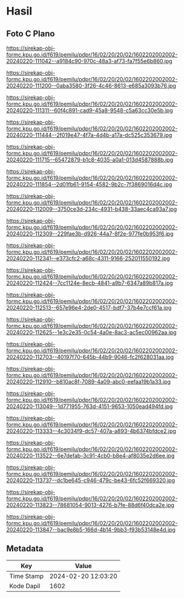 # Hasil

## Foto C Plano

https://sirekap-obj-formc.kpu.go.id/f619/pemilu/pdpr/16/02/20/20/02/1602202002002-20240220-111042--a9184c90-970c-48a3-af73-fa7f55e6b860.jpg

https://sirekap-obj-formc.kpu.go.id/f619/pemilu/pdpr/16/02/20/20/02/1602202002002-20240220-111200--0aba3580-3f26-4c46-8613-e685a3093b76.jpg

https://sirekap-obj-formc.kpu.go.id/f619/pemilu/pdpr/16/02/20/20/02/1602202002002-20240220-111311--60f4c891-cad9-45a8-9548-c5a63cc30e5b.jpg

https://sirekap-obj-formc.kpu.go.id/f619/pemilu/pdpr/16/02/20/20/02/1602202002002-20240220-111444--2f019e47-4f7a-4d4b-a17a-dc525c353679.jpg

https://sirekap-obj-formc.kpu.go.id/f619/pemilu/pdpr/16/02/20/20/02/1602202002002-20240220-111715--65472879-b1c8-4035-a0a1-013d4587888b.jpg

https://sirekap-obj-formc.kpu.go.id/f619/pemilu/pdpr/16/02/20/20/02/1602202002002-20240220-111854--2d01fb61-9154-4582-9b2c-7f3869016d4c.jpg

https://sirekap-obj-formc.kpu.go.id/f619/pemilu/pdpr/16/02/20/20/02/1602202002002-20240220-112009--3750ce3d-234c-4931-b438-33aec4ca93a7.jpg

https://sirekap-obj-formc.kpu.go.id/f619/pemilu/pdpr/16/02/20/20/02/1602202002002-20240220-112309--229fae3b-d926-44a7-8f2e-977fe0b953f6.jpg

https://sirekap-obj-formc.kpu.go.id/f619/pemilu/pdpr/16/02/20/20/02/1602202002002-20240220-112341--e373cfc2-a68c-4311-9166-252011550192.jpg

https://sirekap-obj-formc.kpu.go.id/f619/pemilu/pdpr/16/02/20/20/02/1602202002002-20240220-112424--7cc1124e-8ecb-4841-a9b7-6347a89b817a.jpg

https://sirekap-obj-formc.kpu.go.id/f619/pemilu/pdpr/16/02/20/20/02/1602202002002-20240220-112513--657e96e4-2de0-4517-bdf7-37b4e7ccf61a.jpg

https://sirekap-obj-formc.kpu.go.id/f619/pemilu/pdpr/16/02/20/20/02/1602202002002-20240220-112625--1e3c2e35-0c54-4a0e-8ac3-ac5ec00962aa.jpg

https://sirekap-obj-formc.kpu.go.id/f619/pemilu/pdpr/16/02/20/20/02/1602202002002-20240220-112703--40197f70-645b-44b9-9046-fc2f628031aa.jpg

https://sirekap-obj-formc.kpu.go.id/f619/pemilu/pdpr/16/02/20/20/02/1602202002002-20240220-112910--b810ac8f-7089-4a09-abc0-eefaa19b1a33.jpg

https://sirekap-obj-formc.kpu.go.id/f619/pemilu/pdpr/16/02/20/20/02/1602202002002-20240220-113049--1d771955-763d-4151-9653-1050ead494fd.jpg

https://sirekap-obj-formc.kpu.go.id/f619/pemilu/pdpr/16/02/20/20/02/1602202002002-20240220-113333--4c3034f9-dc57-407a-a893-4b6374bfdce2.jpg

https://sirekap-obj-formc.kpu.go.id/f619/pemilu/pdpr/16/02/20/20/02/1602202002002-20240220-113522--6e7defab-3c91-4cb0-b8e4-af8035e2d6ee.jpg

https://sirekap-obj-formc.kpu.go.id/f619/pemilu/pdpr/16/02/20/20/02/1602202002002-20240220-113737--dc1be645-c946-479c-be43-6fc52f669320.jpg

https://sirekap-obj-formc.kpu.go.id/f619/pemilu/pdpr/16/02/20/20/02/1602202002002-20240220-113823--78681054-9013-4276-b7fe-88d6f40dca2e.jpg

https://sirekap-obj-formc.kpu.go.id/f619/pemilu/pdpr/16/02/20/20/02/1602202002002-20240220-113847--bac9e8b5-166d-4b14-9bb3-f93b53148e4d.jpg


## Metadata

| Key        | Value               |
| ---------- | ------------------- |
| Time Stamp | 2024-02-20 12:03:20 |
| Kode Dapil | 1602                |




